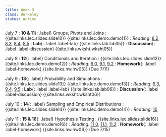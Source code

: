 ```yaml
---
title: Week 3
class: Berkeley
status: Active
---
```


July 7
: **10 & 11**{: .label} Groups, Pivots and Joins
    : {{site.links.lec.slides.slide10}} {{site.links.lec.demo.demo11}}
: _Reading:_ [8.2](https://inferentialthinking.com/chapters/08/2/Classifying_by_One_Variable.html), [8.3](https://inferentialthinking.com/chapters/08/3/Cross-Classifying_by_More_than_One_Variable.html), [8.4](https://inferentialthinking.com/chapters/08/4/Joining_Tables_by_Columns.html), [8.5](https://inferentialthinking.com/chapters/08/5/Bike_Sharing_in_the_Bay_Area.html)
: **Lab**{: .label .label-lab} {{site.links.lab.lab05}} 
: **Discussion**{: .label .label-discussion} {{site.links.wksht.wksht05}}

July 8
: **12**{: .label} Conditionals and Iteration
    : {{site.links.lec.slides.slide12}} {{site.links.lec.demo.demo12}}
: _Reading:_ [9.0](https://inferentialthinking.com/chapters/09/Randomness.html), [9.1](https://inferentialthinking.com/chapters/09/1/Conditional_Statements.html), [9.2](https://inferentialthinking.com/chapters/09/2/Iteration.html)
: **Homework**{: .label .label-homework} 
    {{site.links.hw.hw05}} (Due 7/11)

July 9 
: **13**{: .label} Probability and Simulations
    : {{site.links.lec.slides.slide13}} {{site.links.lec.demo.demo13}}
: _Reading:_ [9.3](https://inferentialthinking.com/chapters/09/3/Simulation.html), [9.4](https://inferentialthinking.com/chapters/09/4/Monty_Hall_Problem.html), [9.5](https://inferentialthinking.com/chapters/09/5/Finding_Probabilities.html)
: **Lab**{: .label .label-lab} {{site.links.lab.lab06}} 
: **Discussion**{: .label .label-discussion} {{site.links.wksht.wksht06}}

July 10
: **14**{: .label} Sampling and Empirical Distributions
    : {{site.links.lec.slides.slide14}} {{site.links.lec.demo.demo14}}
: _Reading:_ [10](https://inferentialthinking.com/chapters/10/Sampling_and_Empirical_Distributions.html)

July 11
: **15 & 16**{: .label} Hypothesis Testing
    : {{site.links.lec.slides.slide16}} {{site.links.lec.demo.demo16}}
: _Reading:_ [11.0](https://inferentialthinking.com/chapters/11/Testing_Hypotheses.html), [11.1](https://inferentialthinking.com/chapters/11/1/Assessing_a_Model.html), [11.2](https://inferentialthinking.com/chapters/11/2/Multiple_Categories.html)
: **Homework**{: .label .label-homework} 
    {{site.links.hw.hw06}} (Due 7/15)
